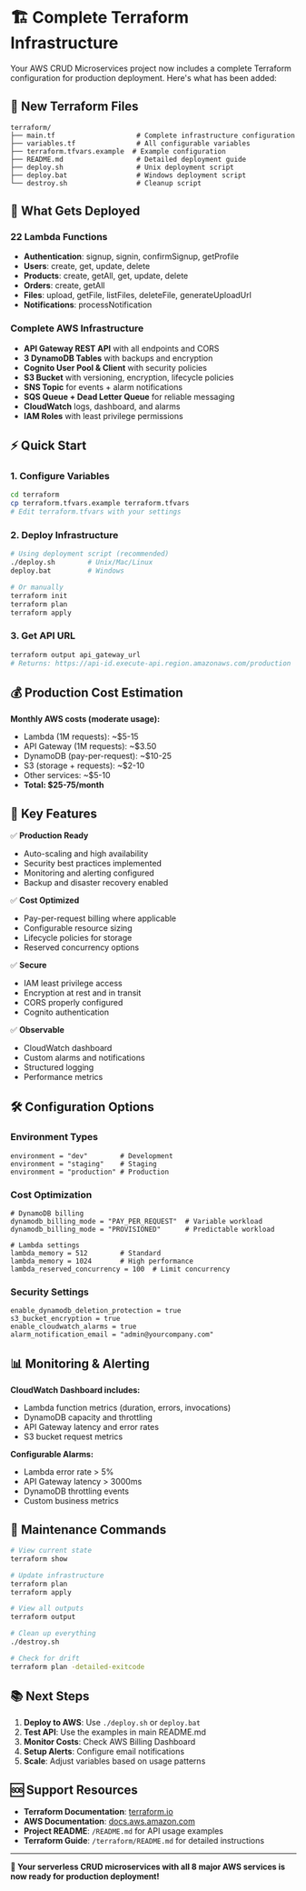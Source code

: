 # 🏗️ Complete Terraform Infrastructure

Your AWS CRUD Microservices project now includes a complete Terraform configuration for production deployment. Here's what has been added:

## 📁 New Terraform Files

```
terraform/
├── main.tf                    # Complete infrastructure configuration
├── variables.tf               # All configurable variables
├── terraform.tfvars.example  # Example configuration
├── README.md                  # Detailed deployment guide
├── deploy.sh                  # Unix deployment script
├── deploy.bat                 # Windows deployment script
└── destroy.sh                 # Cleanup script
```

## 🚀 What Gets Deployed

### **22 Lambda Functions**
- **Authentication**: signup, signin, confirmSignup, getProfile
- **Users**: create, get, update, delete
- **Products**: create, getAll, get, update, delete  
- **Orders**: create, getAll
- **Files**: upload, getFile, listFiles, deleteFile, generateUploadUrl
- **Notifications**: processNotification

### **Complete AWS Infrastructure**
- **API Gateway REST API** with all endpoints and CORS
- **3 DynamoDB Tables** with backups and encryption
- **Cognito User Pool & Client** with security policies
- **S3 Bucket** with versioning, encryption, lifecycle policies
- **SNS Topic** for events + alarm notifications
- **SQS Queue + Dead Letter Queue** for reliable messaging
- **CloudWatch** logs, dashboard, and alarms
- **IAM Roles** with least privilege permissions

## ⚡ Quick Start

### **1. Configure Variables**
```bash
cd terraform
cp terraform.tfvars.example terraform.tfvars
# Edit terraform.tfvars with your settings
```

### **2. Deploy Infrastructure** 
```bash
# Using deployment script (recommended)
./deploy.sh        # Unix/Mac/Linux
deploy.bat         # Windows

# Or manually
terraform init
terraform plan
terraform apply
```

### **3. Get API URL**
```bash
terraform output api_gateway_url
# Returns: https://api-id.execute-api.region.amazonaws.com/production
```

## 💰 Production Cost Estimation

**Monthly AWS costs (moderate usage):**
- Lambda (1M requests): ~$5-15
- API Gateway (1M requests): ~$3.50
- DynamoDB (pay-per-request): ~$10-25
- S3 (storage + requests): ~$2-10
- Other services: ~$5-10
- **Total: $25-75/month**

## 🔧 Key Features

✅ **Production Ready**
- Auto-scaling and high availability
- Security best practices implemented
- Monitoring and alerting configured
- Backup and disaster recovery enabled

✅ **Cost Optimized**
- Pay-per-request billing where applicable
- Configurable resource sizing
- Lifecycle policies for storage
- Reserved concurrency options

✅ **Secure**
- IAM least privilege access
- Encryption at rest and in transit
- CORS properly configured
- Cognito authentication

✅ **Observable**
- CloudWatch dashboard
- Custom alarms and notifications
- Structured logging
- Performance metrics

## 🛠️ Configuration Options

### **Environment Types**
```hcl
environment = "dev"        # Development
environment = "staging"    # Staging  
environment = "production" # Production
```

### **Cost Optimization**
```hcl
# DynamoDB billing
dynamodb_billing_mode = "PAY_PER_REQUEST"  # Variable workload
dynamodb_billing_mode = "PROVISIONED"      # Predictable workload

# Lambda settings
lambda_memory = 512        # Standard
lambda_memory = 1024       # High performance
lambda_reserved_concurrency = 100  # Limit concurrency
```

### **Security Settings**
```hcl
enable_dynamodb_deletion_protection = true
s3_bucket_encryption = true
enable_cloudwatch_alarms = true
alarm_notification_email = "admin@yourcompany.com"
```

## 📊 Monitoring & Alerting

**CloudWatch Dashboard includes:**
- Lambda function metrics (duration, errors, invocations)
- DynamoDB capacity and throttling
- API Gateway latency and error rates
- S3 bucket request metrics

**Configurable Alarms:**
- Lambda error rate > 5%
- API Gateway latency > 3000ms
- DynamoDB throttling events
- Custom business metrics

## 🔄 Maintenance Commands

```bash
# View current state
terraform show

# Update infrastructure
terraform plan
terraform apply

# View all outputs
terraform output

# Clean up everything
./destroy.sh

# Check for drift
terraform plan -detailed-exitcode
```

## 📚 Next Steps

1. **Deploy to AWS**: Use `./deploy.sh` or `deploy.bat`
2. **Test API**: Use the examples in main README.md
3. **Monitor Costs**: Check AWS Billing Dashboard
4. **Setup Alerts**: Configure email notifications
5. **Scale**: Adjust variables based on usage patterns

## 🆘 Support Resources

- **Terraform Documentation**: [terraform.io](https://terraform.io)
- **AWS Documentation**: [docs.aws.amazon.com](https://docs.aws.amazon.com)
- **Project README**: `/README.md` for API usage examples
- **Terraform Guide**: `/terraform/README.md` for detailed instructions

---

**🎉 Your serverless CRUD microservices with all 8 major AWS services is now ready for production deployment!**
